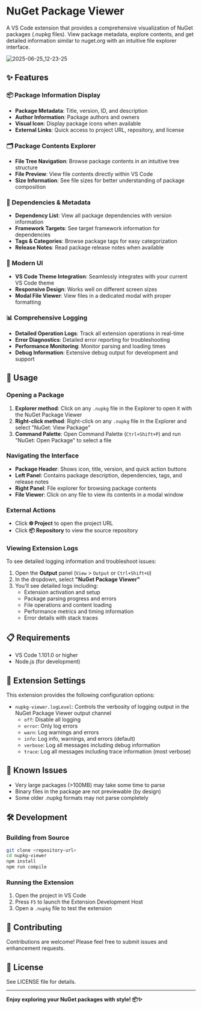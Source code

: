 # NuGet Package Viewer

A VS Code extension that provides a comprehensive visualization of NuGet packages (.nupkg files). View package metadata, explore contents, and get detailed information similar to nuget.org with an intuitive file explorer interface.

![2025-06-25_12-23-25](https://github.com/user-attachments/assets/7efa5365-52c2-44d8-a1c2-210446de107f)

## ✨ Features

### 📦 Package Information Display
- **Package Metadata**: Title, version, ID, and description
- **Author Information**: Package authors and owners
- **Visual Icon**: Display package icons when available
- **External Links**: Quick access to project URL, repository, and license

### 🗂️ Package Contents Explorer
- **File Tree Navigation**: Browse package contents in an intuitive tree structure
- **File Preview**: View file contents directly within VS Code
- **Size Information**: See file sizes for better understanding of package composition

### 🔗 Dependencies & Metadata
- **Dependency List**: View all package dependencies with version information
- **Framework Targets**: See target framework information for dependencies
- **Tags & Categories**: Browse package tags for easy categorization
- **Release Notes**: Read package release notes when available

### 🎨 Modern UI
- **VS Code Theme Integration**: Seamlessly integrates with your current VS Code theme
- **Responsive Design**: Works well on different screen sizes
- **Modal File Viewer**: View files in a dedicated modal with proper formatting

### 📊 Comprehensive Logging
- **Detailed Operation Logs**: Track all extension operations in real-time
- **Error Diagnostics**: Detailed error reporting for troubleshooting
- **Performance Monitoring**: Monitor parsing and loading times
- **Debug Information**: Extensive debug output for development and support

## 🚀 Usage

### Opening a Package

1. **Explorer method**: Click on any `.nupkg` file in the Explorer to open it with the NuGet Package Viewer
2. **Right-click method**: Right-click on any `.nupkg` file in the Explorer and select "NuGet: View Package"
3. **Command Palette**: Open Command Palette (`Ctrl+Shift+P`) and run "NuGet: Open Package" to select a file

### Navigating the Interface
- **Package Header**: Shows icon, title, version, and quick action buttons
- **Left Panel**: Contains package description, dependencies, tags, and release notes
- **Right Panel**: File explorer for browsing package contents
- **File Viewer**: Click on any file to view its contents in a modal window

### External Actions
- Click **🌐 Project** to open the project URL
- Click **📦 Repository** to view the source repository

### Viewing Extension Logs

To see detailed logging information and troubleshoot issues:

1. Open the **Output** panel (`View` > `Output` or `Ctrl+Shift+U`)
2. In the dropdown, select **"NuGet Package Viewer"**
3. You'll see detailed logs including:
   - Extension activation and setup
   - Package parsing progress and errors
   - File operations and content loading
   - Performance metrics and timing information
   - Error details with stack traces

## 📋 Requirements

- VS Code 1.101.0 or higher
- Node.js (for development)

## 🔧 Extension Settings

This extension provides the following configuration options:

* `nupkg-viewer.logLevel`: Controls the verbosity of logging output in the NuGet Package Viewer output channel
  * `off`: Disable all logging
  * `error`: Only log errors
  * `warn`: Log warnings and errors  
  * `info`: Log info, warnings, and errors (default)
  * `verbose`: Log all messages including debug information
  * `trace`: Log all messages including trace information (most verbose)

## 🐛 Known Issues

- Very large packages (>100MB) may take some time to parse
- Binary files in the package are not previewable (by design)
- Some older .nupkg formats may not parse completely

## 🛠️ Development

### Building from Source
```bash
git clone <repository-url>
cd nupkg-viewer
npm install
npm run compile
```

### Running the Extension
1. Open the project in VS Code
2. Press `F5` to launch the Extension Development Host
3. Open a `.nupkg` file to test the extension

## 🤝 Contributing

Contributions are welcome! Please feel free to submit issues and enhancement requests.

## 📄 License

See LICENSE file for details.

---

**Enjoy exploring your NuGet packages with style! 📦✨**
